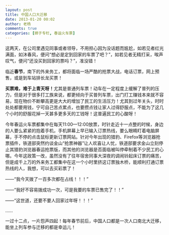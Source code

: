 ```yaml
---
layout: post
title: 中国人口大迁移
date: 2013-01-20 00:02
author: 老杨
comments: true
categories: [嫦子专栏, 春运火车票]
---
```

这两天，在公司里遇见同事或者领导，不用担心因为没话题而尴尬，如若见者红光满面，如沐春风，便问“想必是定到回家的车票了吧？”，如若见者无精打采，唉声叹气，便问“还没买到回家的票吗？”，准没错！

临近<strong>春节</strong>，南下的外来务工，都将面临一场严酷的抢票大战，电话订票，网上预售，或是到车站排长龙买票！

<strong>买票难，难于上青天呀！</strong>尤其是普通列车票！动车在一定程度上缓解了普列的压力，但是对于很多打工族来说，都更倾向于买普列车票，出门打工赚钱本来就不容易，现在物价不断攀高更是大大的增加了民工的生活压力！尤其到过年关头，时时处处都要用钱，宁可自己苦点累点，也要攒点钱让家人过得舒服点，不能为了这几个小时的舒服花掉一天甚多更多天的工钱呀！这普遍民工的心酸呀！
<!--more-->
今年春运火车票都集中在每天11:00—12:00放票，时针走近十一点整的时候，身边的人要么紧紧的抱着手机，手机屏幕上早已输入订票热线，要么眼睛盯着电脑屏幕，手不停的点击鼠标更新订票网站。针对今年出现的猎豹、Firefox等浏览器抢票插件，铁道部突然约谈金山“抢票神器”让人欢喜让人忧，铁道部要求金山立刻停止其猎豹浏览器春运抢票版，而其他的浏览器是否面临被叫停牵制着不少民工的心哪。今年这政策一改，虽然没有了往年宿舍同事大深夜的调闹铃起床订票的痛苦，但是成千上万的外来务工都集中在这一个小时里挤这订票独木桥，能顺利打通订票热线的人，我想，可以去买彩票了！

——“我今天拨了一百多次都在占线！！！”

——“我好不容易拨成功一次，可是我要的车票已售完了！！”

——“这世道，还要不要人回家过年呀！！！”

……

一过十二点，一片怨声四起！每年春节前后，中国人口都是一次人口南北大迁移，能坐上列车参与迁移的都是幸运儿！
